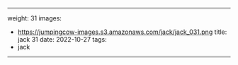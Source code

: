 
---
weight: 31
images:
- https://jumpingcow-images.s3.amazonaws.com/jack/jack_031.png
title: jack 31
date: 2022-10-27
tags:
- jack
---
